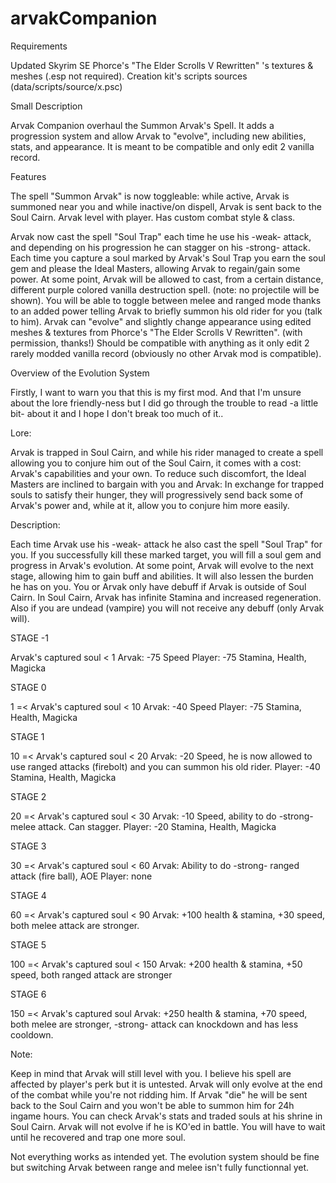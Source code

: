 # arvakCompanion

Requirements

Updated Skyrim SE
Phorce's "The Elder Scrolls V Rewritten" 's textures & meshes (.esp not required).
Creation kit's scripts sources (data/scripts/source/x.psc)

Small Description

Arvak Companion overhaul the Summon Arvak's Spell. It adds a progression system and allow Arvak to "evolve", including new abilities, stats, and appearance. 
It is meant to be compatible and only edit 2 vanilla record.

Features

The spell "Summon Arvak" is now toggleable: while active, Arvak is summoned near you and while inactive/on dispell, Arvak is sent back to the Soul Cairn.
Arvak level with player. Has custom combat style & class.

Arvak now cast the spell "Soul Trap" each time he use his -weak- attack, and depending on his progression he can stagger on his -strong- attack.
Each time you capture a soul marked by Arvak's Soul Trap you earn the soul gem and please the Ideal Masters, allowing Arvak to regain/gain some power.
At some point, Arvak will be allowed to cast, from a certain distance, different purple colored vanilla destruction spell. (note: no projectile will be shown).
You will be able to toggle between melee and ranged mode thanks to an added power telling Arvak to briefly summon his old rider for you (talk to him).
Arvak can "evolve" and slightly change appearance using edited meshes & textures from Phorce's "The Elder Scrolls V Rewritten". (with permission, thanks!)
Should be compatible with anything as it only edit 2 rarely modded vanilla record (obviously no other Arvak mod is compatible).

Overview of the Evolution System

Firstly, I want to warn you that this is my first mod. And that I'm unsure about the lore friendly-ness but I did go through the trouble to read -a little bit- about it and I hope I don't break too much of it..

Lore: 

Arvak is trapped in Soul Cairn, and while his rider managed to create a spell allowing you to conjure him out of the Soul Cairn, it comes with a cost: Arvak's capabilities and your own.
To reduce such discomfort, the Ideal Masters are inclined to bargain with you and Arvak: In exchange for trapped souls to satisfy their hunger, they will progressively send back some of Arvak's power and, while at it, allow you to conjure him more easily.

Description:

Each time Arvak use his -weak- attack he also cast the spell "Soul Trap" for you. If you successfully kill these marked target, you will fill a soul gem and progress in Arvak's evolution. At some point, Arvak will evolve to the next stage, allowing him to gain buff and abilities. It will also lessen the burden he has on you. You or Arvak only have debuff if Arvak is outside of Soul Cairn. In Soul Cairn, Arvak has infinite Stamina and increased regeneration.
Also if you are undead (vampire) you will not receive any debuff (only Arvak will).

STAGE -1

Arvak's captured soul < 1
Arvak: -75 Speed
Player: -75 Stamina, Health, Magicka

STAGE 0

1 =< Arvak's captured soul < 10
Arvak: -40 Speed
Player: -75 Stamina, Health, Magicka

STAGE 1

10 =< Arvak's captured soul < 20
Arvak: -20 Speed, he is now allowed to use ranged attacks (firebolt) and you can summon his old rider.
Player: -40 Stamina, Health, Magicka

STAGE 2

20 =< Arvak's captured soul < 30
Arvak: -10 Speed, ability to do -strong- melee attack. Can stagger.
Player: -20 Stamina, Health, Magicka

STAGE 3

30 =< Arvak's captured soul < 60
Arvak: Ability to do -strong- ranged attack (fire ball), AOE
Player: none

STAGE 4

60 =< Arvak's captured soul < 90
Arvak: +100 health & stamina, +30 speed, both melee attack are stronger.

STAGE 5

100 =< Arvak's captured soul < 150
Arvak: +200 health & stamina, +50 speed, both ranged attack are stronger

STAGE 6

150 =< Arvak's captured soul
Arvak: +250 health & stamina, +70 speed, both melee are stronger, -strong- attack can knockdown and has less cooldown.	
	
Note: 

Keep in mind that Arvak will still level with you. I believe his spell are affected by player's perk but it is untested.
Arvak will only evolve at the end of the combat while you're not ridding him.
If Arvak "die" he will be sent back to the Soul Cairn and you won't be able to summon him for 24h ingame hours.
You can check Arvak's stats and traded souls at his shrine in Soul Cairn.
Arvak will not evolve if he is KO'ed in battle. You will have to wait until he recovered and trap one more soul.

Not everything works as intended yet. The evolution system should be fine but switching Arvak between range and melee isn't fully functionnal yet.
